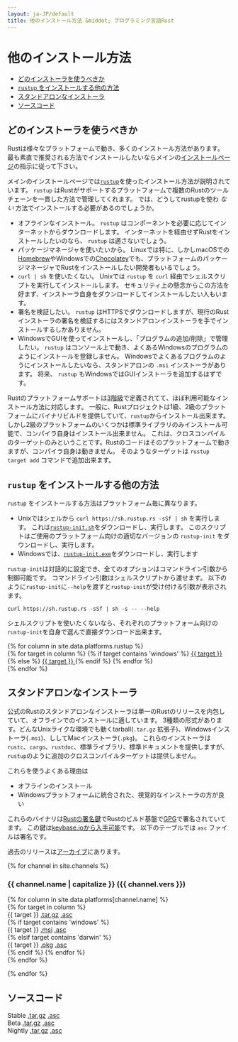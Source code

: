 ```yaml
---
layout: ja-JP/default
title: 他のインストール方法 &middot; プログラミング言語Rust
---
```


# 他のインストール方法

- [どのインストーラを使うべきか](#which)
- [`rustup` をインストールする他の方法](#more-rustup)
- [スタンドアロンなインストーラ](#standalone)
- [ソースコード](#source)

## どのインストーラを使うべきか
<span id="which"></span>

Rustは様々なプラットフォームで動き、多くのインストール方法があります。
最も素直で推奨される方法でインストールしたいならメインの[インストールページ][installation page]の指示に従って下さい。

メインのインストールページでは[`rustup`]を使ったインストール方法が説明されています。
`rustup` はRustがサポートするプラットフォームで複数のRustのツールチェーンを一貫した方法で管理してくれます。
では、どうしてrustupを使わ _ない_ 方法でインストールする必要があるのでしょうか。

- オフラインなインストール。
  `rustup` はコンポーネントを必要に応じてインターネットからダウンロードします。
  インターネットを経由せずRustをインストールしたいのなら、 `rustup` は適さないでしょう。
- パッケージマネージャを使いたいから。
  Linuxでは特に、しかしmacOSでの[Homebrew]やWindowsでの[Chocolatey]でも、プラットフォームのパッケージマネージャでRustをインストールしたい開発者もいるでしょう。
- `curl | sh` を使いたくない。
  Unixでは `rustup` を `curl` 経由でシェルスクリプトを実行してインストールします。
  セキュリティ上の懸念からこの方法を好まず、インストーラ自身をダウンロードしてインストールしたい人もいます。
- 署名を検証したい。
  `rustup` はHTTPSでダウンロードしますが、現行のRustインストーラの署名を検証するにはスタンドアロンインストーラを手でインストールするしかありません。
- WindowsでGUIを使ってインストールし、「プログラムの追加/削除」で管理したい。
  `rustup` はコンソール上で動き、よくあるWindowsのプログラムのようにインストールを登録しません。
  Windowsでよくあるプログラムのようにインストールしたいなら、スタンドアロンの `.msi` インストーラがあります。
  将来、 `rustup` もWindowsではGUIインストーラを追加するはずです。

Rustのプラットフォームサポートは[3階級][three tiers]で定義されてて、ほぼ利用可能なインストール方法に対応します。
一般に、Rustプロジェクトは1級、2級のプラットフォームにバイナリビルドを提供していて、`rustup`からインストール出来ます。
しかし2級のプラットフォームのいくつかは標準ライブラリのみインストール可能で、コンパイラ自身はインストール出来ません。
これは、クロスコンパイルのターゲットのみということです。Rustのコードはそのプラットフォームで動きますが、コンパイラ自身は動きません。
そのようなターゲットは `rustup target add` コマンドで追加出来ます。


## `rustup` をインストールする他の方法
<span id="rustup"></span>

`rustup` をインストールする方法はプラットフォーム毎に異なります。

* Unixではシェルから `curl https://sh.rustup.rs -sSf | sh` を実行します。
  これは[`rustup-init.sh`]をダウンロードし、実行します。
  このスクリプトはご使用のプラットフォーム向けの適切なバージョンの `rustup-init` をダウンロードし、実行します。
* Windowsでは、[`rustup-init.exe`]をダウンロードし、実行します

`rustup-init`は対話的に設定でき、全てのオプションはコマンドライン引数から制御可能です。
コマンドライン引数はシェルスクリプトから渡せます。
以下のように`rustup-init`に`--help`を渡すと`rustup-init`が受け付ける引数が表示されます。


```
curl https://sh.rustup.rs -sSf | sh -s -- --help
```

シェルスクリプトを使いたくないなら、それぞれのプラットフォーム向けの`rustup-init`を自身で選んで直接ダウンロード出来ます。


<div class="rustup-init-table">
  {% for column in site.data.platforms.rustup %}
  <div>
    {% for target in column %}
    {% if target contains 'windows' %}
    <a href="https://static.rust-lang.org/rustup/dist/{{ target }}/rustup-init.exe">
      {{ target }}
    </a>
    {% else %}
    <a href="https://static.rust-lang.org/rustup/dist/{{ target }}/rustup-init">
      {{ target }}
    </a>
    {% endif %}
    {% endfor %}
  </div>
  {% endfor %}
</div>

## スタンドアロンなインストーラ
<span id="standalone"></span>

公式のRustのスタンドアロンなインストーラは単一のRustのリリースを内包していて、オフラインでのインストールに適しています。
3種類の形式があります。どんなUnixライクな環境でも動くtarball(`.tar.gz` 拡張子)、Windowsインストーラ(`.msi`)、ししてMacインストーラ(`.pkg`)。
これらのインストーラは`rustc`、`cargo`、`rustdoc`、標準ライブラリ、標準ドキュメントを提供しますが、`rustup`のように追加のクロスコンパイルターゲットは提供しません。

これらを使うよくある理由は

- オフラインのインストール
- Windowsプラットフォームに統合された、視覚的なインストーラの方が良い

これらのバイナリは[Rustの署名鍵][Rust signing key]でRustのビルド基盤で[GPG]で署名されていてます。
この鍵は[keybase.ioから入手可能][available on keybase.io]です。
以下のテーブルでは `asc` ファイルは署名です。

過去のリリースは[アーカイブ][the archives]にあります。

{% for channel in site.channels %}

### {{ channel.name | capitalize }} ({{ channel.vers }})
<span id="{{ channel.name }}"></span>

<div class="installer-table {{ channel.name }}">
  {% for column in site.data.platforms[channel.name] %}
  <div>
    {% for target in column %}
    <div>
      <span>{{ target }}</span>
      <a href="https://static.rust-lang.org/dist/rust-{{ channel.package }}-{{ target }}.tar.gz">.tar.gz</a>
      <a href="https://static.rust-lang.org/dist/rust-{{ channel.package }}-{{ target }}.tar.gz.asc">.asc</a>
    </div>
    {% if target contains 'windows' %}
    <div>
      <span>{{ target }}</span>
      <a href="https://static.rust-lang.org/dist/rust-{{ channel.package }}-{{ target }}.msi">.msi</a>
      <a href="https://static.rust-lang.org/dist/rust-{{ channel.package }}-{{ target }}.msi.asc">.asc</a>
    </div>
    {% elsif target contains 'darwin' %}
    <div>
      <span>{{ target }}</span>
      <a href="https://static.rust-lang.org/dist/rust-{{ channel.package }}-{{ target }}.pkg">.pkg</a>
      <a href="https://static.rust-lang.org/dist/rust-{{ channel.package }}-{{ target }}.pkg.asc">.asc</a>
    </div>
    {% endif %}
    {% endfor %}
  </div>
  {% endfor %}
</div>

{% endfor %}

## ソースコード
<span id="source"></span>

<div class="installer-table">
  <div>
    <div>
      <span>Stable</span>
      <a href="https://static.rust-lang.org/dist/rustc-{{ site.stable }}-src.tar.gz">.tar.gz</a>
      <a href="https://static.rust-lang.org/dist/rustc-{{ site.stable }}-src.tar.gz.asc">.asc</a>
    </div>
  </div>
  <div>
    <div>
      <span>Beta</span>
      <a href="https://static.rust-lang.org/dist/rustc-beta-src.tar.gz">.tar.gz</a>
      <a href="https://static.rust-lang.org/dist/rustc-beta-src.gz.asc">.asc</a>
    </div>
  </div>
  <div>
    <div>
      <span>Nightly</span>
      <a href="https://static.rust-lang.org/dist/rustc-nightly-src.tar.gz">.tar.gz</a>
      <a href="https://static.rust-lang.org/dist/rustc-nightly-src.tar.gz.asc">.asc</a>
    </div>
  </div>
</div>

[installation page]: install.html
[`rustup`]: https://github.com/rust-lang-nursery/rustup.rs
[other-rustup]: https://github.com/rust-lang-nursery/rustup.rs#other-installation-methods
[`rustup-init.exe`]: https://static.rust-lang.org/rustup/dist/i686-pc-windows-gnu/rustup-init.exe
[`rustup-init.sh`]: https://static.rust-lang.org/rustup/rustup-init.sh
[Homebrew]: http://brew.sh/
[Chocolatey]: http://chocolatey.org/
[three tiers]: https://forge.rust-lang.org/platform-support.html
[Rust signing key]: https://static.rust-lang.org/rust-key.gpg.ascii
[GPG]: https://gnupg.org/
[available on keybase.io]: https://keybase.io/rust
[the archives]: https://static.rust-lang.org/dist/index.html
